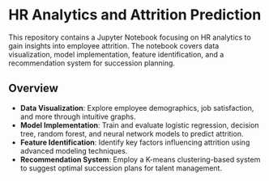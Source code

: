 # HR Analytics and Attrition Prediction

This repository contains a Jupyter Notebook focusing on HR analytics to gain insights into employee attrition. The notebook covers data visualization, model implementation, feature identification, and a recommendation system for succession planning.

## Overview

- **Data Visualization**: Explore employee demographics, job satisfaction, and more through intuitive graphs.
- **Model Implementation**: Train and evaluate logistic regression, decision tree, random forest, and neural network models to predict attrition.
- **Feature Identification**: Identify key factors influencing attrition using advanced modeling techniques.
- **Recommendation System**: Employ a K-means clustering-based system to suggest optimal succession plans for talent management.
